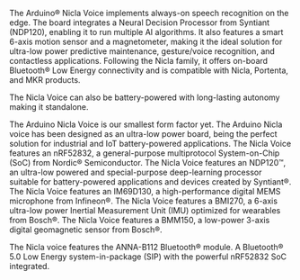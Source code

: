 <FeatureDescription>

The Arduino® Nicla Voice implements always-on speech recognition on the edge. The board integrates a Neural Decision Processor from Syntiant (NDP120), enabling it to run multiple AI algorithms. It also features a smart 6-axis motion sensor and a magnetometer, making it the ideal solution for ultra-low power predictive maintenance, gesture/voice recognition, and contactless applications. Following the Nicla family, it offers on-board Bluetooth® Low Energy connectivity and is compatible with Nicla, Portenta, and MKR products.

The Nicla Voice can also be battery-powered with long-lasting autonomy making it standalone.

</FeatureDescription>

<FeatureList>

<Feature title="Nicla Form Factor" image="nicla-form-factor">
The Arduino Nicla Voice is our smallest form factor yet.
</Feature>

<Feature title="Ultra-low power board" image="power">
The Arduino Nicla voice has been designed as an ultra-low power board, being the perfect solution for industrial and IoT battery-powered applications.
</Feature>

<Feature title="System-on-Chip" image="mcu">
The Nicla Voice features an nRF52832, a general-purpose multiprotocol System-on-Chip (SoC) from Nordic® Semiconductor.
<FeatureLink title="Datasheet" url="https://infocenter.nordicsemi.com/pdf/nRF52832_PS_v1.4.pdf" download blank/>
</Feature>

<Feature title="Neural Decision Processor" image="core">
The Nicla Voice features an NDP120™, an ultra-low powered and special-purpose deep-learning processor suitable for battery-powered applications and devices created by Syntiant®.
<FeatureLink title="Datasheet" url="https://www.syntiant.com/ndp120" download blank/>
</Feature>

<Feature title="Microphone" image="microphone">
The Nicla Voice features an IM69D130, a high-performance digital MEMS microphone from Infineon®.
<FeatureLink title="Datasheet" url="https://www.infineon.com/dgdl/Infineon-IM69D130-DS-v01_00-EN.pdf?fileId=5546d462602a9dc801607a0e46511a2e" download blank/>
</Feature>

<Feature title="Inertial Measurement Unit" image="imu">
The Nicla Voice features a BMI270, a 6-axis ultra-low power Inertial Measurement Unit (IMU) optimized for wearables from Bosch®.
<FeatureLink title="Datasheet" url="https://www.bosch-sensortec.com/media/boschsensortec/downloads/datasheets/bst-bmi270-ds000.pdf" download blank/>
</Feature>

<Feature title="Magnetometer" image="magnetometer">
The Nicla Voice features a BMM150, a low-power 3-axis digital geomagnetic sensor from Bosch®.
<FeatureLink title="Datasheet" url="https://www.bosch-sensortec.com/media/boschsensortec/downloads/datasheets/bst-bmm150-ds001.pdf" download blank/>
</Feature>

<Feature title="Bluetooth® Low Energy" image="bluetooth">

The Nicla voice features the ANNA-B112 Bluetooth® module. A Bluetooth® 5.0 Low Energy system-in-package (SIP) with the powerful nRF52832 SoC integrated.

<FeatureLink title="Datasheet" url="https://content.u-blox.com/sites/default/files/ANNA-B112_DataSheet_UBX-18011707.pdf" download blank/>

</Feature>

</FeatureList>